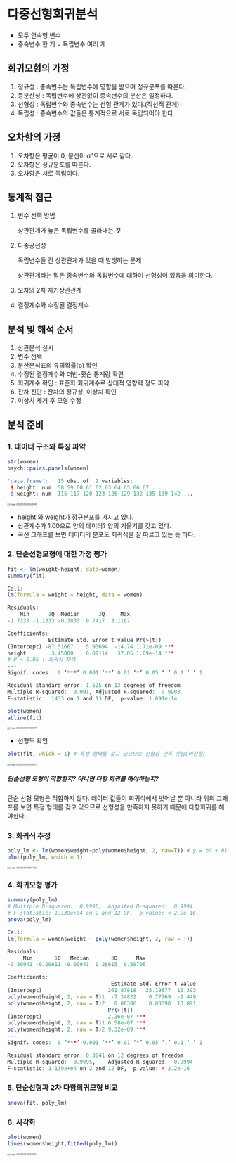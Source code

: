 # 다중선형회귀분석

- 모두 연속형 변수
- 종속변수 한 개 = 독립변수 여러 개

 ## 회귀모형의 가정

1. 정규성 : 종속변수는 독립변수에 영향을 받으며 정규분포를 따른다.
2. 등분산성 : 독립변수에 상관없이 종속변수의 분산은 일정하다.
3. 선형성 : 독립변수와 종속변수는 선형 관계가 있다.(직선적 관계)
4. 독립성 : 종속변수의 값들은 통계적으로 서로 독립되어야 한다.



## 오차항의 가정

1. 오차항은 평균이 0, 분산이 σ²으로 서로 같다.
2. 오차항은 정규분포를 따른다.
3. 오차항은 서로 독립이다.



## 통계적 접근

1. 변수 선택 방법

   상관관계가 높은 독립변수를 골라내는 것

2. 다중공선성

   독립변수들 간 상관관계가 있을 때 발생하는 문제

   상관관계라는 말은 종속변수와 독립변수에 대하여 선형성이 있음을 의미한다.

3. 오차의 2차 자기상관관계

4. 결정계수와 수정된 결정계수

## 분석 및 해석 순서

1. 상관분석 실시
2. 변수 선택
3. 분산분석표의 유의확률(p) 확인
4. 수정된 결정계수와 더빈-홧슨 통계량 확인
5. 회귀계수 확인 : 표준화 회귀계수로 상대적 영향력 정도 파악
6. 잔차 진단 : 잔차의 정규성, 이상치 확인
7. 이상치 제거 후 모형 수정



## 분석 준비

### 1. 데이터 구조와 특징 파악

```R
str(women)
psych::pairs.panels(women)
```

```R
'data.frame':	15 obs. of  2 variables:
 $ height: num  58 59 60 61 62 63 64 65 66 67 ...
 $ weight: num  115 117 120 123 126 129 132 135 139 142 ...
```

<img src="C:%5CUsers%5Ckimih%5CAppData%5CRoaming%5CTypora%5Ctypora-user-images%5Cimage-20210308210428945.png" alt="image-20210308210428945" style="zoom:33%;" />

- height 와 weight가 정규분포를 가지고 있다.
- 상관계수가 1.00으로 양의 데이터? 양의 기울기를 갖고 있다.
- 곡선 그래프를 보면 데이터의 분포도 회귀식을 잘 따르고 있는 듯 하다.



### 2. 단순선형모형에 대한 가정 평가

```R
fit <- lm(weight~height, data=women)
summary(fit)
```

```R
Call:
lm(formula = weight ~ height, data = women)

Residuals:
    Min      1Q  Median      3Q     Max 
-1.7333 -1.1333 -0.3833  0.7417  3.1167 

Coefficients:
             Estimate Std. Error t value Pr(>|t|)    
(Intercept) -87.51667    5.93694  -14.74 1.71e-09 ***
height        3.45000    0.09114   37.85 1.09e-14 ***
# P < 0.05 : 회귀식 채택
---
Signif. codes:  0 ‘***’ 0.001 ‘**’ 0.01 ‘*’ 0.05 ‘.’ 0.1 ‘ ’ 1

Residual standard error: 1.525 on 13 degrees of freedom
Multiple R-squared:  0.991,	Adjusted R-squared:  0.9903 
F-statistic:  1433 on 1 and 13 DF,  p-value: 1.091e-14
```



```R
plot(women)
abline(fit)
```

<img src="C:%5CUsers%5Ckimih%5CAppData%5CRoaming%5CTypora%5Ctypora-user-images%5Cimage-20210308210734877.png" alt="image-20210308210734877" style="zoom:33%;" />

- 선형도 확인

```R
plot(fit, which = 1) # 특정 형태를 갖고 있으므로 선형성 만족 못함(비선형)
```

<img src="C:%5CUsers%5Ckimih%5CAppData%5CRoaming%5CTypora%5Ctypora-user-images%5Cimage-20210308210806427.png" alt="image-20210308210806427" style="zoom:33%;" />

##### 단순선형 모형이 적합한지? 아니면 다항 회귀를 해야하는지?

단순 선형 모형은 적합하지 않다. 데이터 값들이 회귀식에서 벗어날 뿐 아니라 위의 그래프를 보면 특정 형태를 갖고 있으므로 선형성을 만족하지 못하기 때문에 다항회귀를 해야한다.



### 3. 회귀식 추정

```R
poly_lm <- lm(women$weight~poly(women$height, 2, raw=T)) # y = b0 + b1*x + b2*x^2
plot(poly_lm, which = 1)
```

<img src="C:%5CUsers%5Ckimih%5CAppData%5CRoaming%5CTypora%5Ctypora-user-images%5Cimage-20210308211055459.png" alt="image-20210308211055459" style="zoom:33%;" />

### 4. 회귀모형 평가

```R
summary(poly_lm)
# Multiple R-squared:  0.9995,	Adjusted R-squared:  0.9994 
# F-statistic: 1.139e+04 on 2 and 12 DF,  p-value: < 2.2e-16
anova(poly_lm)
```

```R
Call:
lm(formula = women$weight ~ poly(women$height, 2, raw = T))

Residuals:
     Min       1Q   Median       3Q      Max 
-0.50941 -0.29611 -0.00941  0.28615  0.59706 

Coefficients:
                                 Estimate Std. Error t value
(Intercept)                     261.87818   25.19677  10.393
poly(women$height, 2, raw = T)1  -7.34832    0.77769  -9.449
poly(women$height, 2, raw = T)2   0.08306    0.00598  13.891
                                Pr(>|t|)    
(Intercept)                     2.36e-07 ***
poly(women$height, 2, raw = T)1 6.58e-07 ***
poly(women$height, 2, raw = T)2 9.32e-09 ***
---
Signif. codes:  0 ‘***’ 0.001 ‘**’ 0.01 ‘*’ 0.05 ‘.’ 0.1 ‘ ’ 1

Residual standard error: 0.3841 on 12 degrees of freedom
Multiple R-squared:  0.9995,	Adjusted R-squared:  0.9994 
F-statistic: 1.139e+04 on 2 and 12 DF,  p-value: < 2.2e-16
```



### 5. 단순선형과 2차 다항회귀모형 비교

```R
anova(fit, poly_lm)
```



### 6. 시각화

```R
plot(women)
lines(women$height,fitted(poly_lm))
```

<img src="C:%5CUsers%5Ckimih%5CAppData%5CRoaming%5CTypora%5Ctypora-user-images%5Cimage-20210308211258055.png" alt="image-20210308211258055" style="zoom:33%;" />